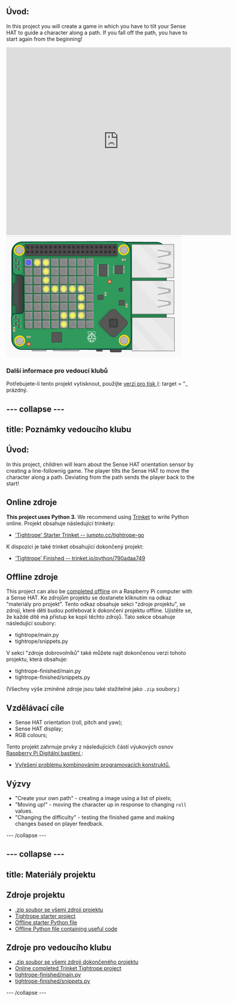 ## Úvod:

In this project you will create a game in which you have to tilt your Sense HAT to guide a character along a path. If you fall off the path, you have to start again from the beginning!

<div class="trinket">
  <iframe src="https://trinket.io/embed/python/790adaa749?outputOnly=true&start=result" width="600" height="500" frameborder="0" marginwidth="0" marginheight="0" allowfullscreen mark="crwd-mark">
</iframe> <img src="images/tightrope-final.png" />
</div>

### Další informace pro vedoucí klubů

Potřebujete-li tento projekt vytisknout, použijte [verzi pro tisk ](https://projects.raspberrypi.org/en/projects/tightrope/print) {: target = "_ prázdný.

## \--- collapse \---

## title: Poznámky vedoucího klubu

## Úvod:

In this project, children will learn about the Sense HAT orientation sensor by creating a line-follownig game. The player tilts the Sense HAT to move the character along a path. Deviating from the path sends the player back to the start!

## Online zdroje

**This project uses Python 3.** We recommend using [Trinket](https://trinket.io/) to write Python online. Projekt obsahuje následující trinkety:

* ['Tightrope' Starter Trinket -- jumpto.cc/tightrope-go](http://jumpto.cc/tightrope-go)

K dispozici je také trinket obsahující dokončený projekt:

* [‘Tightrope’ Finished -- trinket.io/python/790adaa749](https://trinket.io/python/790adaa749)

## Offline zdroje

This project can also be [completed offline](https://www.codeclubprojects.org/en-GB/resources/physical-sense-hat/) on a Raspberry Pi computer with a Sense HAT. Ke zdrojům projektu se dostanete kliknutím na odkaz "materiály pro projekt". Tento odkaz obsahuje sekci "zdroje projektu", se zdroji, které děti budou potřebovat k dokončení projektu offline. Ujistěte se, že každé dítě má přístup ke kopii těchto zdrojů. Tato sekce obsahuje následující soubory:

* tightrope/main.py
* tightrope/snippets.py

V sekci "zdroje dobrovolníků" také můžete najít dokončenou verzi tohoto projektu, která obsahuje:

* tightrope-finished/main.py
* tightrope-finished/snippets.py

(Všechny výše zmíněné zdroje jsou také stažitelné jako `.zip` soubory.)

## Vzdělávací cíle

* Sense HAT orientation (roll, pitch and yaw);
* Sense HAT display;
* RGB colours;

Tento projekt zahrnuje prvky z následujících částí výukových osnov [ Raspberry Pi Digitální bastlení ](http://rpf.io/curriculum):

* [Vyřešení problému kombinováním programovacích konstruktů.](https://www.raspberrypi.org/curriculum/programming/builder)

## Výzvy

* "Create your own path" - creating a image using a list of pixels;
* "Moving up!" - moving the character up in response to changing `roll` values.
* "Changing the difficulty" - testing the finished game and making changes based on player feedback.

\--- /collapse \---

## \--- collapse \---

## title: Materiály projektu

## Zdroje projektu

* [.zip soubor se všemi zdroji projektu](resources/tightrope-project-resources.zip)
* [Tightrope starter project](http://jumpto.cc/tightrope-go)
* [Offline starter Python file](resources/tightrope-main.py)
* [Offline Python file containing useful code](resources/tightrope-snippets.py)

## Zdroje pro vedoucího klubu

* [.zip soubor se všemi zdroji dokončeného projektu](resources/tightrope-volunteer-resources.zip)
* [Online completed Trinket Tightrope project](https://trinket.io/python/790adaa749)
* [tightrope-finished/main.py](resources/tightrope-finished-main.py)
* [tightrope-finished/snippets.py](resources/tightrope-finished-snippets.py)

\--- /collapse \---